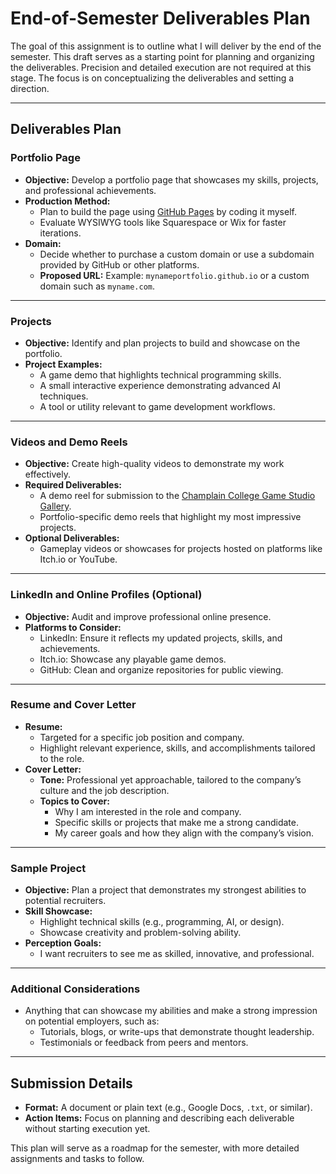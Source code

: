 # End-of-Semester Deliverables Plan

The goal of this assignment is to outline what I will deliver by the end of the semester. This draft serves as a
starting point for planning and organizing the deliverables. Precision and detailed execution are not required at this
stage. The focus is on conceptualizing the deliverables and setting a direction.

---

## Deliverables Plan

### **Portfolio Page**

- **Objective:** Develop a portfolio page that showcases my skills, projects, and professional achievements.
- **Production Method:**
  - Plan to build the page using [GitHub Pages](https://pages.github.com/) by coding it myself.
  - Evaluate WYSIWYG tools like Squarespace or Wix for faster iterations.
- **Domain:**
  - Decide whether to purchase a custom domain or use a subdomain provided by GitHub or other platforms.
  - **Proposed URL:** Example: `mynameportfolio.github.io` or a custom domain such as `myname.com`.

---

### **Projects**

- **Objective:** Identify and plan projects to build and showcase on the portfolio.
- **Project Examples:**
  - A game demo that highlights technical programming skills.
  - A small interactive experience demonstrating advanced AI techniques.
  - A tool or utility relevant to game development workflows.

---

### **Videos and Demo Reels**

- **Objective:** Create high-quality videos to demonstrate my work effectively.
- **Required Deliverables:**
  - A demo reel for submission to
    the [Champlain College Game Studio Gallery](https://gamestudio.champlain.edu/gallery/).
  - Portfolio-specific demo reels that highlight my most impressive projects.
- **Optional Deliverables:**
  - Gameplay videos or showcases for projects hosted on platforms like Itch.io or YouTube.

---

### **LinkedIn and Online Profiles (Optional)**

- **Objective:** Audit and improve professional online presence.
- **Platforms to Consider:**
  - LinkedIn: Ensure it reflects my updated projects, skills, and achievements.
  - Itch.io: Showcase any playable game demos.
  - GitHub: Clean and organize repositories for public viewing.

---

### **Resume and Cover Letter**

- **Resume:**
  - Targeted for a specific job position and company.
  - Highlight relevant experience, skills, and accomplishments tailored to the role.
- **Cover Letter:**
  - **Tone:** Professional yet approachable, tailored to the company’s culture and the job description.
  - **Topics to Cover:**
    - Why I am interested in the role and company.
    - Specific skills or projects that make me a strong candidate.
    - My career goals and how they align with the company’s vision.

---

### **Sample Project**

- **Objective:** Plan a project that demonstrates my strongest abilities to potential recruiters.
- **Skill Showcase:**
  - Highlight technical skills (e.g., programming, AI, or design).
  - Showcase creativity and problem-solving ability.
- **Perception Goals:**
  - I want recruiters to see me as skilled, innovative, and professional.

---

### **Additional Considerations**

- Anything that can showcase my abilities and make a strong impression on potential employers, such as:
  - Tutorials, blogs, or write-ups that demonstrate thought leadership.
  - Testimonials or feedback from peers and mentors.

---

## Submission Details

- **Format:** A document or plain text (e.g., Google Docs, `.txt`, or similar).
- **Action Items:** Focus on planning and describing each deliverable without starting execution yet.

This plan will serve as a roadmap for the semester, with more detailed assignments and tasks to follow.

